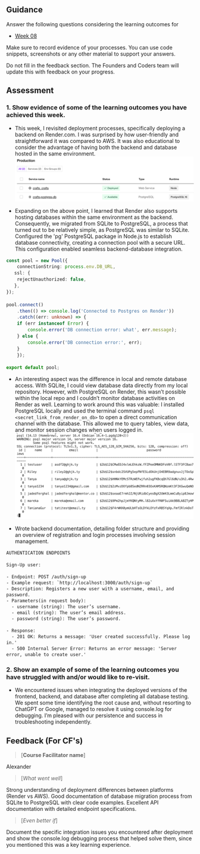 ## Guidance
Answer the following questions considering the learning outcomes for
- [Week 08](https://learn.foundersandcoders.com/course/syllabus/developer/week08-project04-test-deploy/learning-outcomes/)

Make sure to record evidence of your processes. You can use code snippets, screenshots or any other material to support your answers.

Do not fill in the feedback section. The Founders and Coders team will update this with feedback on your progress.

## Assessment
 ### 1. Show evidence of some of the learning outcomes you have achieved this week.
- This week, I revisited deployment processes, specifically deploying a backend on Render.com. I was surprised by how user-friendly and straightforward it was compared to AWS. It was also educational to consider the advantage of having both the backend and database hosted in the same environment.
![render](./screenshots/render_env.png)

- Expanding on the above point, I learned that Render also supports hosting databases within the same environment as the backend. Consequently, we migrated from SQLite to PostgreSQL, a process that turned out to be relatively simple, as PostgreSQL was similar to SQLite. Configured the 'pg' PostgreSQL package in Node.js to establish database connectivity, creating a connection pool with a secure URL. This configuration enabled seamless backend-database integration.
```ts
const pool = new Pool({
    connectionString: process.env.DB_URL,
   ssl: {
    rejectUnauthorized: false,
   },
});

pool.connect()
    .then(() => console.log('Connected to Postgres on Render'))
    .catch((err: unknown) => {
    if (err instanceof Error) {
        console.error('DB connection error: what', err.message);
    } else {
        console.error('DB connection error:', err);
    }
    });

export default pool;
```

- An interesting aspect was the difference in local and remote database access. With SQLite, I could view database data directly from my local repository. However, with PostgreSQL on Render, this wasn’t possible within the local repo and  I couldn’t monitor database activities on Render as well. Learning to work around this was valuable: I installed PostgreSQL locally and used the terminal command `psql <secret_link_from_render_on_db>` to open a direct communication channel with the database. This allowed me to query tables, view data, and monitor session changes when users logged in.
![postgres](./screenshots/postgres_local.png)

- Wrote backend documentation, detailing folder structure and providing an overview of registration and login processes involving session management.
```
AUTHENTICATION ENDPOINTS

Sign-Up user:

- Endpoint: POST /auth/sign-up
- Example request: `http://localhost:3000/auth/sign-up`
- Description: Registers a new user with a username, email, and password.
- Parameters(in request body):
  - username (string): The user’s username.
  - email (string): The user’s email address.
  - password (string): The user’s password.

- Response:
  - 201 OK: Returns a message: 'User created successfully. Please log in.'
  - 500 Internal Server Error: Returns an error message: 'Server error, unable to create user.'
```

 ### 2. Show an example of some of the learning outcomes you have struggled with and/or would like to re-visit.
- We encountered issues when integrating the deployed versions of the frontend, backend, and database after completing all database testing. We spent some time identifying the root cause and, without resorting to ChatGPT or Google, managed to resolve it using console.log for debugging. I’m pleased with our persistence and success in troubleshooting independently.

## Feedback (For CF's)
> [**Course Facilitator name**]

Alexander

> [*What went well*]

Strong understanding of deployment differences between platforms (Render vs AWS). Good documentation of database migration process from SQLite to PostgreSQL with clear code examples. Excellent API documentation with detailed endpoint specifications.

> [*Even better if*]

Document the specific integration issues you encountered after deployment and show the console.log debugging process that helped solve them, since you mentioned this was a key learning experience.
